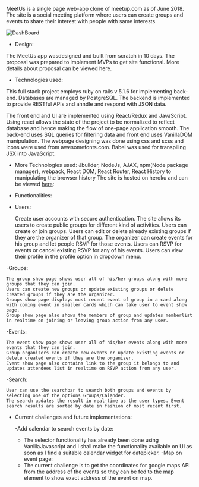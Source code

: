 
MeetUs is a single page web-app clone of meetup.com as of June 2018. The site is a social meeting platform where users can create groups and
events to share their interest with people with same interests.

![DashBoard](https://res.cloudinary.com/df4s95pqa/image/upload/v1529011512/mainpage.png)

* Design:

The MeetUs app wasdesigned and built from scratch in 10 days. The proposal was prepared to implement MVPs to get site functional. More details about proposal can be viewed here.

* Technologies used:


This full stack project employs ruby on rails v 5.1.6 for implementing back-end. Databases are managed by PostgreSQL.
The backend is implemented to provide RESTful APIs and ahndle and respond with JSON data.

The front end and UI are implemented using React/Redux and JavaScript.
Using react allows the state of the project to be normalized to reflect database and hence making
the flow of one-page application smooth.
The back-end uses SQL queries for filtering data and front end uses VanillaDOM manipulation.
The webpage designing was done using css and scss and icons were used from awesomefonts.com.
Babel was used for transpiling JSX into JavaScript.
* More Technologies used:
Jbuilder, NodeJs, AJAX, npm(Node package manager), webpack, React DOM, React Router, React History to manipulating the browser history
The site is hosted on heroku and can be viewed [here](https://meetus-meetup.herokuapp.com/#/):

* Functionalities:

 - Users:

    Create user accounts with secure authentication.
    The site allows its users to create public groups for different kind of activities. Users can create or join groups.
    Users can edit or delete already existing groups if they are the organizer of that group.
    The organizer can create events for his group and let people RSVP for those events. Users can RSVP for events or cancel existing RSVP
    for any of his events. Users can view their profile in the profile option in dropdown menu.

  -Groups:

    The group show page shows user all of his/her groups along with more groups that they can join.
    Users can create new groups or update existing groups or delete created groups if they are the organizer.
    Groups show page displays most recent event of group in a card along with coming event in smaller cards which can take user to event show page.
    Group show page also shows the members of group and updates memberlist in realtime on joining or leaving group action from any user.

  -Events:

    The event show page shows user all of his/her events along with more events that they can join.
    Group organizers can create new events or update existing events or delete created events if they are the organizer.
    Event show page also contains link to the group it belongs to and updates attendees list in realtime on RSVP action from any user.

  -Search:

    User can use the searchbar to search both groups and events by selecting one of the options Groups/Calander.
    The search updates the result in real-time as the user types. Event search results are sorted by date in fashion of most recent first.

* Current challenges and future implementations:

  -Add calendar to search events by date:
    * The selector functionality has already been done using VanillaJavascript and I shall make the functionality available on UI as soon as
        I find a suitable calendar widget for datepicker.
  -Map on event page:
    * The current challenge is to get the coordinates for google maps API from the address of the events so they can be fed to the map element to show exact address
    of the event on map.
